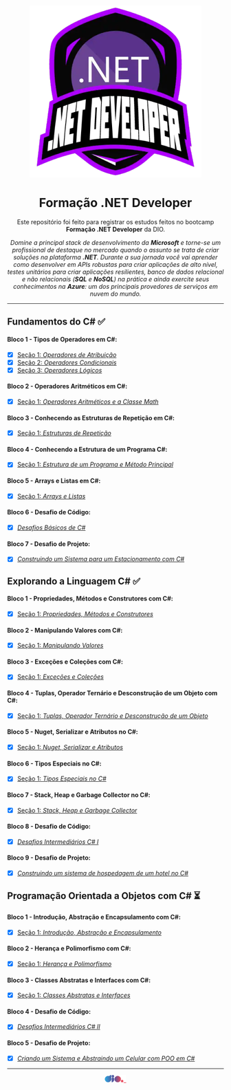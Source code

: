 <p align="center">
 <img src="https://github.com/TiLourinho/dio-dotnet/blob/main/curso.png" alt="Logo do curso Formação .NET Developer" width="400px" />
</p>

<h1 align="center">Formação .NET Developer</h1>

<p align="center">Este repositório foi feito para registrar os estudos feitos no bootcamp <strong>Formação .NET Developer</strong> da DIO.</p>

<p align="center"><i>Domine a principal stack de desenvolvimento da <strong>Microsoft</strong> e torne-se um profissional de destaque no mercado quando o assunto se trata de criar soluções na plataforma <strong>.NET</strong>. Durante a sua jornada você vai aprender como desenvolver em APIs robustas para criar aplicações de alto nível, testes unitários para criar aplicações resilientes, banco de dados relacional e não relacionais (<strong>SQL</strong> e <strong>NoSQL</strong>) na prática e ainda exercite seus conhecimentos na <strong>Azure</strong>: um dos principais provedores de serviços em nuvem do mundo.</i></p>
<hr>
 
## Fundamentos do C# :white_check_mark:

#### Bloco 1 - Tipos de Operadores em C#:

- [X] [Seção 1: _Operadores de Atribuição_](https://github.com/TiLourinho/dio-dotnet/tree/main/01%20-%20Fundamentos%20.NET/Bloco%2001%20-%20Tipos%20de%20Operadores%20em%20C%23/Se%C3%A7%C3%A3o%2001%20-%20Operadores%20de%20Atribui%C3%A7%C3%A3o)
- [X] [Seção 2: _Operadores Condicionais_](https://github.com/TiLourinho/dio-dotnet/tree/main/01%20-%20Fundamentos%20.NET/Bloco%2001%20-%20Tipos%20de%20Operadores%20em%20C%23/Se%C3%A7%C3%A3o%2002%20-%20Operadores%20Condicionais)
- [X] [Seção 3: _Operadores Lógicos_](https://github.com/TiLourinho/dio-dotnet/tree/main/01%20-%20Fundamentos%20.NET/Bloco%2001%20-%20Tipos%20de%20Operadores%20em%20C%23/Se%C3%A7%C3%A3o%2003%20-%20Operadores%20L%C3%B3gicos)

#### Bloco 2 - Operadores Aritméticos em C#:

- [X] [Seção 1: _Operadores Aritméticos e a Classe Math_](https://github.com/TiLourinho/dio-dotnet/tree/main/01%20-%20Fundamentos%20.NET/Bloco%2002%20-%20Operadores%20Aritm%C3%A9ticos%20em%20C%23/Se%C3%A7%C3%A3o%2001%20-%20Operadores%20Aritm%C3%A9ticos%20e%20a%20Classe%20Math)

#### Bloco 3 - Conhecendo as Estruturas de Repetição em C#:

- [X] [Seção 1: _Estruturas de Repetição_](https://github.com/TiLourinho/dio-dotnet/tree/main/01%20-%20Fundamentos%20.NET/Bloco%2003%20-%20Conhecendo%20as%20Estruturas%20de%20Repeti%C3%A7%C3%A3o%20em%20C%23/Se%C3%A7%C3%A3o%2001%20-%20Estruturas%20de%20Repeti%C3%A7%C3%A3o)

#### Bloco 4 - Conhecendo a Estrutura de um Programa C#:

- [X] [Seção 1: _Estrutura de um Programa e Método Principal_](https://github.com/TiLourinho/dio-dotnet/tree/main/01%20-%20Fundamentos%20.NET/Bloco%2004%20-%20Conhecendo%20a%20Estrutura%20de%20um%20Programa%20C%23/Se%C3%A7%C3%A3o%2001%20-%20Estrutura%20de%20um%20Programa%20e%20M%C3%A9todo%20Principal)

#### Bloco 5 - Arrays e Listas em C#:

- [X] [Seção 1: _Arrays e Listas_](https://github.com/TiLourinho/dio-dotnet/tree/main/01%20-%20Fundamentos%20.NET/Bloco%2005%20-%20Arrays%20e%20Listas%20em%20C%23/Se%C3%A7%C3%A3o%2001%20-%20Arrays%20e%20Listas)

#### Bloco 6 - Desafio de Código:

- [X] [_Desafios Básicos de C#_](https://github.com/TiLourinho/dio-dotnet/tree/main/01%20-%20Fundamentos%20.NET/Bloco%2006%20-%20Desafios%20B%C3%A1sicos%20de%20C%23)

#### Bloco 7 - Desafio de Projeto:

- [X] [_Construindo um Sistema para um Estacionamento com C#_](https://github.com/TiLourinho/trilha-net-fundamentos-desafio)

## Explorando a Linguagem C# :white_check_mark:

#### Bloco 1 - Propriedades, Métodos e Construtores com C#:

- [X] [Seção 1: _Propriedades, Métodos e Construtores_](https://github.com/TiLourinho/dio-dotnet/tree/main/02%20-%20Explorando%20a%20Linguagem%20C%23/Bloco%2001%20-%20Propriedades%2C%20M%C3%A9todos%20e%20Construtores%20com%20C%23/Se%C3%A7%C3%A3o%2001%20-%20Propriedades%2C%20M%C3%A9todos%20e%20Construtores)

#### Bloco 2 - Manipulando Valores com C#:

- [X] [Seção 1: _Manipulando Valores_](https://github.com/TiLourinho/dio-dotnet/tree/main/02%20-%20Explorando%20a%20Linguagem%20C%23/Bloco%2002%20-%20Manipulando%20Valores%20com%20C%23/Se%C3%A7%C3%A3o%2001%20-%20Manipulando%20Valores)

#### Bloco 3 - Exceções e Coleções com C#:

- [X] [Seção 1: _Exceções e Coleções_](https://github.com/TiLourinho/dio-dotnet/tree/main/02%20-%20Explorando%20a%20Linguagem%20C%23/Bloco%2003%20-%20Exce%C3%A7%C3%B5es%20e%20Cole%C3%A7%C3%B5es%20com%20C%23/Se%C3%A7%C3%A3o%201%20-%20Exce%C3%A7%C3%B5es%20e%20Cole%C3%A7%C3%B5es)

#### Bloco 4 - Tuplas, Operador Ternário e Desconstrução de um Objeto com C#:

- [X] [Seção 1: _Tuplas, Operador Ternário e Desconstrução de um Objeto_](https://github.com/TiLourinho/dio-dotnet/tree/main/02%20-%20Explorando%20a%20Linguagem%20C%23/Bloco%2004%20-%20Tuplas%2C%20Operador%20Tern%C3%A1rio%20e%20Desconstru%C3%A7%C3%A3o%20de%20um%20Objeto%20com%20C%23/Se%C3%A7%C3%A3o%2001%20-%20Tuplas%2C%20Operador%20Tern%C3%A1rio%20e%20Desconstru%C3%A7%C3%A3o%20de%20um%20Objeto)

#### Bloco 5 - Nuget, Serializar e Atributos no C#:

- [X] [Seção 1: _Nuget, Serializar e Atributos_](https://github.com/TiLourinho/dio-dotnet/tree/main/02%20-%20Explorando%20a%20Linguagem%20C%23/Bloco%2005%20-%20Nuget%2C%20Serializar%20e%20Atributos%20no%20C%23/Se%C3%A7%C3%A3o%2001%20-%20Nuget%2C%20Serializar%20e%20Atributos)

#### Bloco 6 - Tipos Especiais no C#:

- [X] [Seção 1: _Tipos Especiais no C#_](https://github.com/TiLourinho/dio-dotnet/tree/main/02%20-%20Explorando%20a%20Linguagem%20C%23/Bloco%2006%20-%20Tipos%20Especiais%20no%20C%23/Se%C3%A7%C3%A3o%2001%20-%20Tipos%20Especiais%20no%20C%23)

#### Bloco 7 - Stack, Heap e Garbage Collector no C#:

- [X] [Seção 1: _Stack, Heap e Garbage Collector_](https://github.com/TiLourinho/dio-dotnet/tree/main/02%20-%20Explorando%20a%20Linguagem%20C%23/Bloco%2007%20-%20Stack%2C%20Heap%20e%20Garbage%20Collector%20no%20C%23/Se%C3%A7%C3%A3o%2001%20-%20Stack%2C%20Heap%20e%20Garbage%20Collector)

#### Bloco 8 - Desafio de Código:

- [X] [_Desafios Intermediários C# I_](https://github.com/TiLourinho/dio-dotnet/tree/main/02%20-%20Explorando%20a%20Linguagem%20C%23/Bloco%2008%20-%20Desafios%20Intermedi%C3%A1rios%20C%23%20I)

#### Bloco 9 - Desafio de Projeto:

- [X] [_Construindo um sistema de hospedagem de um hotel no C#_](https://github.com/TiLourinho/trilha-net-explorando-desafio)

## Programação Orientada a Objetos com C# :hourglass_flowing_sand:

#### Bloco 1 - Introdução, Abstração e Encapsulamento com C#:

- [X] [Seção 1: _Introdução, Abstração e Encapsulamento_](https://github.com/TiLourinho/dio-dotnet/tree/main/03%20-%20Programa%C3%A7%C3%A3o%20Orientada%20a%20Objetos%20com%20C%23/Bloco%2001%20-%20Introdu%C3%A7%C3%A3o%2C%20Abstra%C3%A7%C3%A3o%20e%20Encapsulamento%20com%20C%23/Se%C3%A7%C3%A3o%2001%20-%20Introdu%C3%A7%C3%A3o%2C%20Abstra%C3%A7%C3%A3o%20e%20Encapsulamento)

#### Bloco 2 - Herança e Polimorfismo com C#:

- [X] [Seção 1: _Herança e Polimorfismo_](https://github.com/TiLourinho/dio-dotnet/tree/main/03%20-%20Programa%C3%A7%C3%A3o%20Orientada%20a%20Objetos%20com%20C%23/Bloco%2002%20-%20Heran%C3%A7a%20e%20Polimorfismo%20com%20C%23/Se%C3%A7%C3%A3o%2001%20-%20Heran%C3%A7a%20e%20Polimorfismo)

#### Bloco 3 - Classes Abstratas e Interfaces com C#:

- [X] [Seção 1: _Classes Abstratas e Interfaces_](https://github.com/TiLourinho/dio-dotnet/tree/main/03%20-%20Programa%C3%A7%C3%A3o%20Orientada%20a%20Objetos%20com%20C%23/Bloco%2003%20-%20Classes%20Abstratas%20e%20Interfaces%20com%20C%23/Se%C3%A7%C3%A3o%2001%20-%20Classes%20Abstratas%20e%20Interfaces)

#### Bloco 4 - Desafio de Código:

- [X] [_Desafios Intermediários C# II_](https://github.com/TiLourinho/dio-dotnet/tree/main/03%20-%20Programa%C3%A7%C3%A3o%20Orientada%20a%20Objetos%20com%20C%23/Bloco%2004%20-%20Desafios%20Intermedi%C3%A1rios%20C%23%20II)

#### Bloco 5 - Desafio de Projeto:

- [X] [_Criando um Sistema e Abstraindo um Celular com POO em C#_](https://github.com/TiLourinho/trilha-net-poo-desafio)

<hr>
<a href="https://www.dio.me/">
 <p align="center">
  <img src="https://github.com/TiLourinho/dio-dotnet/blob/main/dio.png" alt="Logo da DIO" width="50px" />
 </p>
</a>
